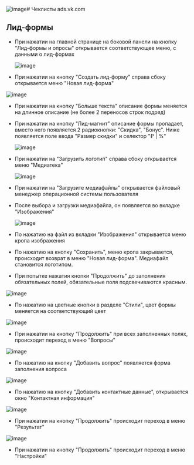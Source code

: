 ![image](https://github.com/user-attachments/assets/1e0c3729-d0b9-4bea-a0fc-cdfb91185eb2)# Чеклисты ads.vk.com
## Лид-формы
- При нажатии на главной странице на боковой панели на кнопку "Лид-формы и опросы" открывается соответствующее меню, с данными о лид-формах
  
  ![image](https://github.com/user-attachments/assets/83b2e635-6204-4ba8-b972-2f697b37d152)
- При нажатии на кнопку "Создать лид-форму" справа сбоку открывается меню "Новая лид-форма"
  
![image](https://github.com/user-attachments/assets/8dabe327-8018-4804-b94d-f9b378f7fae7)
- При нажатии на кнопку "Больше текста" описание формы меняется на длинное описание (не более 2 переносов строк подряд)
- При нажатии на кнопку "Лид-магнит" описание формы пропадает, вместо него появляется 2 радиокнопки: "Скидка", "Бонус". Ниже появляется поле ввода "Размер скидки" и селектор "₽ | %"
  
  ![image](https://github.com/user-attachments/assets/b1345d1d-a6c1-4efe-9ea7-9810e30402dd)
- При нажатии на "Загрузить логотип" справа сбоку открывается меню "Медиатека"
  
  ![image](https://github.com/user-attachments/assets/b0a94dd0-fc6f-4bad-bde8-466db0d2df7e)
- При нажатии на "Загрузите медиафайлы" открывается файловый менеджер операционной системы пользователя
- После выбора и загрузки медиафайла, он появляется во вкладке "Изображения"
  
  ![image](https://github.com/user-attachments/assets/bb06eb8e-9a44-43be-a8ca-a846060f1445)
- По нажатию на файл из вкладки "Изображения" открывается меню кропа изображения
- По нажатию на кнопку "Сохранить", меню кропа закрывается, происходит возврат в меню "Новая лид-форма". Медиафайл становится логотипом.
- При попытке нажатия кнопки "Продолжить" до заполнения обязательных полей, обязательные поля подсвечиваются красным.
  
![image](https://github.com/user-attachments/assets/0a47513d-6ed5-4089-8b0f-6bb23a224ec3)
- По нажатию на цветные кнопки в разделе "Стили", цвет формы меняется на соответствующий цвет

![image](https://github.com/user-attachments/assets/86b7f2c4-8dfc-4a29-9c52-84cd661aee56)

- При нажатии на кнопку "Продолжить" при всех заполненных полях, происходит переход в меню "Вопросы"

![image](https://github.com/user-attachments/assets/37d554a2-4045-4dcd-ab03-2ca7e3b23252)
- По нажатию на кнопку "Добавить вопрос" появляется форма заполнения вопроса

![image](https://github.com/user-attachments/assets/57aa562e-59cb-4426-970d-c672f88ce291)
- По нажатию на кнопку "Добавить контактные данные", открывается окно "Контактная информация"

![image](https://github.com/user-attachments/assets/c4f013a9-583f-4019-aa13-92239fdea285)
- При нажатии на кнопку "Продолжить" происходит переход в меню "Результат"

![image](https://github.com/user-attachments/assets/228b515f-99e8-4511-b43f-5f2ed6f3db0d)
- При нажатии на кнопку "Продолжить" происходит переход в меню "Настройки"


